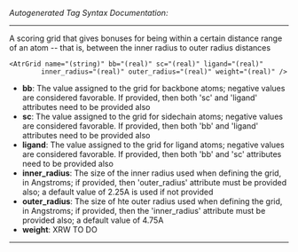 _Autogenerated Tag Syntax Documentation:_

---
A scoring grid that gives bonuses for being within a certain distance range of an atom -- that is, between the inner radius to outer radius distances

```
<AtrGrid name="(string)" bb="(real)" sc="(real)" ligand="(real)"
        inner_radius="(real)" outer_radius="(real)" weight="(real)" />
```

-   **bb**: The value assigned to the grid for backbone atoms; negative values are considered favorable. If provided, then both 'sc' and 'ligand' attributes need to be provided also
-   **sc**: The value assigned to the grid for sidechain atoms; negative values are considered favorable. If provided, then both 'bb' and 'ligand' attributes need to be provided also
-   **ligand**: The value assigned to the grid for ligand atoms; negative values are considered favorable. If provided, then both 'bb' and 'sc' attributes need to be provided also
-   **inner_radius**: The size of the inner radius used when defining the grid, in Angstroms; if provided, then 'outer_radius' attribute must be provided also; a default value of 2.25A is used if not provided
-   **outer_radius**: The size of hte outer radius used when defining the grid, in Angstroms; if provided, then the 'inner_radius' attribute must be provided also; a default value of 4.75A
-   **weight**: XRW TO DO

---
